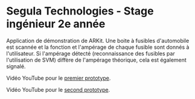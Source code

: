 # Segula Technologies - Stage ingénieur 2e année
Application de démonstration de ARKit. Une boite à fusibles d'automobile est scannée et la fonction et l'ampérage de chaque fusible sont donnés à l'utilisateur. Si l'ampérage détecté (reconnaissance des fusibles par l'utilisation de SVM) diffère de l'ampérage théorique, cela est également signalé.

Vidéo YouTube pour le [premier prototype](https://www.youtube.com/watch?v=tKS7v3EPp2Y).

Vidéo YouTube pour le [second prototype](https://www.youtube.com/watch?v=0cMfAPL6hAY).
